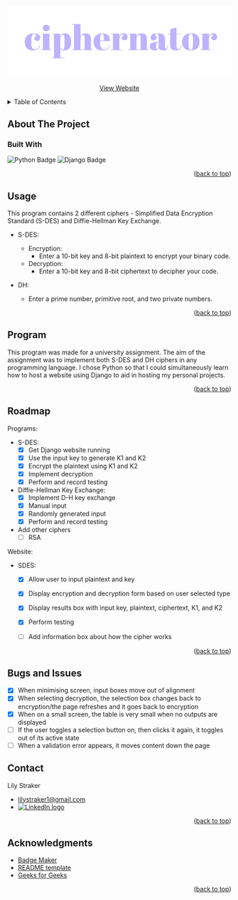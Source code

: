 <a name="readme-top"></a>

<!-- PROJECT LOGO -->
<br />
<div align="center">
  <a href="(https://github.com/lilystraker/Ciphernator/edit/main/README.md)">
  </a>

<img src = "https://github.com/lilystraker/Ciphernator/blob/54a21020625bd1620f15de49324871511d08fe6c/cipher/static/images/ciphernatorTitle.png" alt = "Ciphernator logo">

  <p align="center">
    <a href="http://www.ciphernator.live/">View Website</a>
  </p>
</div>


<!-- TABLE OF CONTENTS -->
<details>
  <summary>Table of Contents</summary>
  <ol>
    <li>
      <a href="#about-the-project">About The Project</a>
      <ul>
        <li><a href="#built-with">Built With</a></li>
      </ul>
    </li>
    <li><a href="#usage">Usage</a></li>
    <li><a href="#roadmap">Roadmap</a></li>
    <li><a href="#contact">Contact</a></li>
    <li><a href="#acknowledgments">Acknowledgments</a></li>
  </ol>
</details>



<!-- ABOUT THE PROJECT -->
## About The Project

### Built With

  ![Python Badge](https://img.shields.io/badge/Python-yellow?style=for-the-badge&logo=python)
  ![Django Badge](https://img.shields.io/badge/Django-%23092E20?style=for-the-badge&logo=django&color=%23092E20)

<p align="right">(<a href="#readme-top">back to top</a>)</p>

## Usage
This program contains 2 different ciphers - Simplified Data Encryption Standard (S-DES) and Diffie-Hellman Key Exchange. 

- S-DES:
  - Encryption:
    - Enter a 10-bit key and 8-bit plaintext to encrypt your binary code.
  - Decryption:
    - Enter a 10-bit key and 8-bit ciphertext to decipher your code.

- DH:
  - Enter a prime number, primitive root, and two private numbers.
  
<p align="right">(<a href="#readme-top">back to top</a>)</p>

## Program
This program was made for a university assignment. The aim of the assignment was to implement both S-DES and DH ciphers in any programming language. I chose Python so that I could simultaneously learn how to host a website using Django to aid in hosting my personal projects. 

<p align="right">(<a href="#readme-top">back to top</a>)</p>

<!-- ROADMAP -->
## Roadmap

Programs: 

- S-DES:
  - [X] Get Django website running
  - [X] Use the input key to generate K1 and K2
  - [X] Encrypt the plaintext using K1 and K2
  - [x] Implement decryption
  - [X] Perform and record testing

- Diffie-Hellman Key Exchange:
  - [X] Implement D-H key exchange
  - [X] Manual input
  - [X] Randomly generated input  
  - [X] Perform and record testing

- Add other ciphers
  - [ ] RSA

Website:
- SDES:
  - [X] Allow user to input plaintext and key
  - [X] Display encryption and decryption form based on user selected type
  - [X] Display results box with input key, plaintext, ciphertext, K1, and K2
  - [X] Perform testing
  - [ ] Add information box about how the cipher works


<p align="right">(<a href="#readme-top">back to top</a>)</p>

## Bugs and Issues

- [X] When minimising screen, input boxes move out of alignment
- [X] When selecting decryption, the selection box changes back to encryption/the page refreshes and it goes back to encryption
- [X] When on a small screen, the table is very small when no outputs are displayed
- [ ] If the user toggles a selection button on, then clicks it again, it toggles out of its active state 
- [ ] When a validation error appears, it moves content down the page

<!-- CONTACT -->
## Contact

Lily Straker 
- lilystraker1@gmail.com
- <a href = "https://www.linkedin.com/in/lilystraker/">![LinkedIn logo](https://img.shields.io/badge/LinkedIn-blue?style=for-the-badge&logo=linkedin)
</a>

<p align="right">(<a href="#readme-top">back to top</a>)</p>

<!-- ACKNOWLEDGMENTS -->
## Acknowledgments

* [Badge Maker](https://shields.io/badges)
* [README template](https://github.com/othneildrew/Best-README-Template)
* [Geeks for Geeks](https://www.geeksforgeeks.org/simplified-data-encryption-standard-key-generation/)
  
<p align="right">(<a href="#readme-top">back to top</a>)</p>
